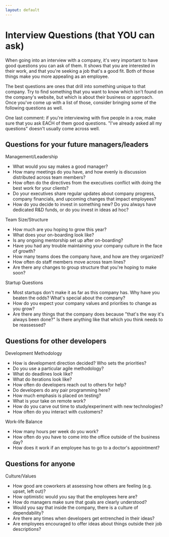 ```yaml
---
layout: default
---
```


# Interview Questions (that YOU can ask)

When going into an interview with a company, it's very important to have good questions you can ask of them.  It shows that you are interested in their work, and that you're seeking a job that's a good fit.  Both of those things make you more appealing as an employee.

The best questions are ones that drill into something unique to that company.  Try to find something that you want to know which isn't found on the company's website, but which is about their business or approach.  Once you've come up with a list of those, consider bringing some of the following questions as well.

One last comment: if you're interviewing with five people in a row, make sure that you ask EACH of them good questions.  "I've already asked all my questions" doesn't usually come across well.

## Questions for your future managers/leaders

Management/Leadership

* What would you say makes a good manager?
* How many meetings do you have, and how evenly is discussion distributed across team members?
* How often do the directives from the executives conflict with doing the best work for your clients?
* Do your executives share regular updates about company progress, company financials, and upcoming changes that impact employees?
* How do you decide to invest in something new?  Do you always have dedicated R&D funds, or do you invest in ideas ad hoc?

Team Size/Structure

* How much are you hoping to grow this year?
* What does your on-boarding look like?
* Is any ongoing mentorship set up after on-boarding?
* Have you had any trouble maintaining your company culture in the face of growth?
* How many teams does the company have, and how are they organized?
* How often do staff members move across team lines?
* Are there any changes to group structure that you're hoping to make soon?

Startup Questions

* Most startups don't make it as far as this company has.  Why have you beaten the odds?  What's special about the company?
* How do you expect your company values and priorities to change as you grow?
* Are there any things that the company does because "that's the way it's always been done?"  Is there anything like that which you think needs to be reassessed?

## Questions for other developers

Development Methodology

* How is development direction decided?  Who sets the priorities?
* Do you use a particular agile methodology?
* What do deadlines look like?
* What do iterations look like?
* How often do developers reach out to others for help?
* Do developers do any pair programming here?
* How much emphasis is placed on testing?
* What is your take on remote work?
* How do you carve out time to study/experiment with new technologies?
* How often do you interact with customers?

Work-life Balance

* How many hours per week do you work?
* How often do you have to come into the office outside of the business day?
* How does it work if an employee has to go to a doctor's appointment?

## Questions for anyone

Culture/Values

* How good are coworkers at assessing how others are feeling (e.g. upset, left out)?
* How optimistic would you say that the employees here are?
* How do managers make sure that goals are clearly understood?
* Would you say that inside the company, there is a culture of dependability?
* Are there any times when developers get entrenched in their ideas?
* Are employees encouraged to offer ideas about things outside their job descriptions?
